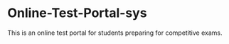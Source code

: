 # Online-Test-Portal-sys
This is an online test portal for students preparing for competitive exams.
